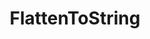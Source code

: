 ---
title: "FlattenToString"
Icon: "money"
weight: 3310000000000
description: "Image data as a binary string"
draft: false
---